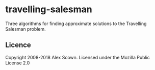 # travelling-salesman

Three algorithms for finding approximate solutions to the Travelling Salesman problem.

## Licence

Copyright 2008-2018 Alex Scown. Licensed under the Mozilla Public License 2.0
